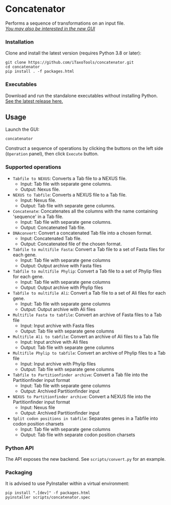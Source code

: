 # Concatenator
Performs a sequence of transformations on an input file.<br>
[*You may also be interested in the new GUI*](https://github.com/iTaxoTools/ConcatenatorGui)

### Installation
Clone and install the latest version (requires Python 3.8 or later):
```
git clone https://github.com/iTaxoTools/concatenator.git
cd concatenator
pip install . -f packages.html
```

### Executables
Download and run the standalone executables without installing Python.</br>
[See the latest release here.](https://github.com/iTaxoTools/concatenator/releases/latest)

## Usage
Launch the GUI:
```
concatenator
```

Construct a sequence of operations by clicking the buttons on the left side
(`Operation` panel), then click `Execute` button.

### Supported operations
* `Tabfile to NEXUS`: Converts a Tab file to a NEXUS file.
  - Input: Tab file with separate gene columns.
  - Output: Nexus file.
* `NEXUS to Tabfile`: Converts a NEXUS file to a Tab file.
  - Input: Nexus file.
  - Output: Tab file with separate gene columns.
* `Concatenate`: Concatenates all the columns with the name containing 'sequence' in a Tab file.
  - Input: Tab file with separate gene columns.
  - Output: Concatenated Tab file.
* `DNAconvert`: Convert a concatenated Tab file into a chosen format.
  - Input: Concatenated Tab file.
  - Output: Concatenated file of the chosen format.
* `Tabfile to multifile Fasta`: Convert a Tab file to a set of Fasta files for each gene.
  - Input: Tab file with separate gene columns
  - Output: Output archive with Fasta files
* `Tabfile to multifile Phylip`: Convert a Tab file to a set of Phylip files for each gene.
  - Input: Tab file with separate gene columns
  - Output: Output archive with Phylip files
* `Tabfile to multifile Ali`: Convert a Tab file to a set of Ali files for each gene.
  - Input: Tab file with separate gene columns
  - Output: Output archive with Ali files
* `Multifile Fasta to tabfile`: Convert an archive of Fasta files to a Tab file
  - Input: Input archive with Fasta files
  - Output: Tab file with separate gene columns
* `Multifile Ali to tabfile`: Convert an archive of Ali files to a Tab file
  - Input: Input archive with Ali files
  - Output: Tab file with separate gene columns
* `Multifile Phylip to tabfile`: Convert an archive of Phylip files to a Tab file
  - Input: Input archive with Phylip files
  - Output: Tab file with separate gene columns
* `Tabfile to Partitionfinder archive`: Convert a Tab file into the Partitionfinder input format
  - Input: Tab file with separate gene columns
  - Output: Archived Partitionfinder input
* `NEXUS to Partitionfinder archive`: Convert a NEXUS file into the Partitionfinder input format
  - Input: Nexus file
  - Output: Archived Partitionfinder input
* `Split codon positions in tabfile`: Separates genes in a Tabfile into codon position charsets
  - Input: Tab file with separate gene columns
  - Output: Tab file with separate codon position charsets

### Python API

The API exposes the new backend. See `scripts/convert.py` for an example.

### Packaging

It is advised to use PyInstaller within a virtual environment:
```
pip install ".[dev]" -f packages.html
pyinstaller scripts/concatenator.spec
```
